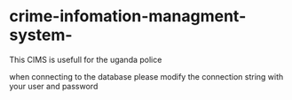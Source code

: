 # crime-infomation-managment-system-
This CIMS is usefull for the uganda police

when connecting to the database please modify the connection string with your user and password
